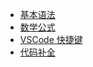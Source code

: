 - [基本语法](编程语言/Markdown/grammar.md)
- [数学公式](编程语言/Markdown/math.md)
- [VSCode 快捷键](编程语言/Markdown/shortcut_key.md)
- [代码补全](编程语言/Markdown/snippets.md.md)